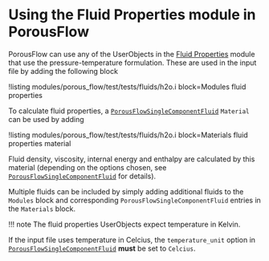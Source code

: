 # Using the Fluid Properties module in PorousFlow

PorousFlow can use any of the UserObjects in the [Fluid Properties](/fluid_properties/index.md) module that use the pressure-temperature formulation. These are used in the input file by adding the following block

!listing modules/porous_flow/test/tests/fluids/h2o.i block=Modules fluid properties

To calculate fluid properties, a
[`PorousFlowSingleComponentFluid`](/porous_flow/PorousFlowSingleComponentFluid.md)
`Material` can be used by adding

!listing modules/porous_flow/test/tests/fluids/h2o.i block=Materials fluid properties material

Fluid density, viscosity, internal energy and enthalpy are calculated by this
material (depending on the options chosen, see
[`PorousFlowSingleComponentFluid`](/porous_flow/PorousFlowSingleComponentFluid.md)
for details).

Multiple fluids can be included by simply adding additional fluids to the
`Modules` block and corresponding `PorousFlowSingleComponentFluid` entries in
the `Materials` block.

!!! note
    The fluid properties UserObjects expect temperature in Kelvin.

If the input file uses temperature in Celcius, the `temperature_unit` option in
[`PorousFlowSingleComponentFluid`](/porous_flow/PorousFlowSingleComponentFluid.md)
**must** be set to `Celcius`.
